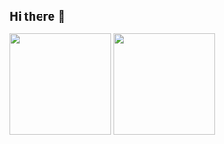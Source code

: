 ## Hi there 👋

<!--
**rlsalgueiro/rlsalgueiro** is a ✨ _special_ ✨ repository because its `README.md` (this file) appears on your GitHub profile.

Here are some ideas to get you started:

- 🔭 I’m currently working on ...
- 🌱 I’m currently learning ...
- 👯 I’m looking to collaborate on ...
- 🤔 I’m looking for help with ...
- 💬 Ask me about ...
- 📫 How to reach me: ...
- 😄 Pronouns: ...
- ⚡ Fun fact: ...
-->
<div>
   <a ref="https://github.com/rlsalgueiro/rlsalgueiro">
     <img height="180em" src="https://github-readme-stats.vercel.app/api?username=rlsalgueiro&show_icons=true&theme=dracula&include_all_commits=true&count_private=true" >
      <img height="180em" src="https://github-readme-stats.vercel.app/api/top-langs/?username=rlsalgueiro&layout=compact&langs_count=7&theme=dracula">
     </a>
</div>
